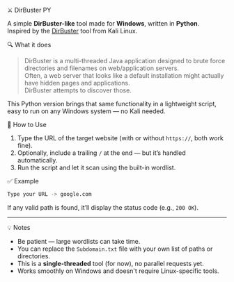 ⚔️ DirBuster PY

A simple **DirBuster-like** tool made for **Windows**, written in **Python**.  
Inspired by the [DirBuster](https://www.kali.org/tools/dirbuster/) tool from Kali Linux.

🔍 What it does
> DirBuster is a multi-threaded Java application designed to brute force directories and filenames on web/application servers.  
> Often, a web server that looks like a default installation might actually have hidden pages and applications.  
> DirBuster attempts to discover those.

This Python version brings that same functionality in a lightweight script, easy to run on any Windows system — no Kali needed.

🚀 How to Use

1. Type the URL of the target website (with or without `https://`, both work fine).
2. Optionally, include a trailing `/` at the end — but it’s handled automatically.
3. Run the script and let it scan using the built-in wordlist.

✅ Example

```bash
Type your URL -> google.com
```

If any valid path is found, it’ll display the status code (e.g., `200 OK`).

---

💡 Notes

- Be patient — large wordlists can take time.
- You can replace the `Subdomain.txt` file with your own list of paths or directories.
- This is a **single-threaded** tool (for now), no parallel requests yet.
- Works smoothly on Windows and doesn't require Linux-specific tools.
